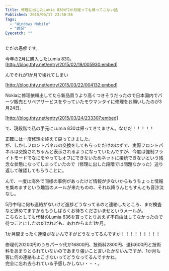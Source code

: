 ```yaml
---
Title: 修理に出したLumia 830が2か月経っても帰ってこない話
Published: 2015/06/17 23:50:56
Tags:
  - "Windows Mobile"
  - "雑記"
Eyecatch: ""
---
```

ただの愚痴です。  

今年の2月に購入したLumia 830。  
[http://blog.thty.net/entry/2015/02/19/005930:embed]

んでそれが1か月で壊れてしまい  

[http://blog.thty.net/entry/2015/03/22/004132:embed]

Nokiaに修理依頼出してたら新品買うより高くつきそうだったので日本国内でパーツ販売とリペアサービスをやっていたモウマンタイに修理をお願いしたのが3月24日。  

[http://blog.thty.net/entry/2015/03/24/233307:embed]

で、現段階で私の手元にLumia 830は帰ってきてません。なぜだ！！！！！  

正確には一度修理を終えて戻ってきました。  
が、しかしフロントパネルの交換をしてもらっただけのはずで、実際フロントパネルは交換されちゃんと表示されるようになっていたんですが、今度は強制フライトモードでなにをやってもオフにできないためネットに接続できないという残念な状態になってしまっていたので（修理に出した段階では問題なかった）送り返して確認してもらうことに。  


んで、一度は海外で同様の事例があったけど情報が少ないからもうちょっと情報を集めますという趣旨のメールが来たものの、それ以降うんともすんとも音沙汰なし。  

5月中旬に何も連絡がないけど進捗どうなってるのと連絡したところ、まだ検査など進めてますからもうしばらくお待ちくださいませというメールが。  
こちらとしても代替のLumia 636を買ってとりあえず不自由はしてなかったので待つことにしたのだけれども、あれからまた1か月。  

1か月間まったく連絡がないんですがどうなってるんですか！！！！！！！！！

修理代20200円のうちパーツ代が16800円、技術料2800円、送料600円と技術料をあまりとられていないのであまり強いこと言いたかないんですが、1か月も客に何の連絡もよこさないってどうなってるんですかね。  
完全に忘れ去られている予感しかしない・・・。
